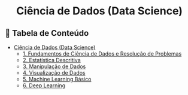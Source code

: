 <h1 align="center">
  Ciência de Dados (Data Science)
  <br>
</h1>

## 📖 Tabela de Conteúdo
- [Ciência de Dados (Data Science)](#ciência-de-dados-data-science)
  - [1. Fundamentos de Ciência de Dados e Resolução de Problemas](#1-fundamentos-de-ciência-de-dados-e-resolução-de-problemas)
  - [2. Estatística Descritiva](#2-estatística-descritiva)
  - [3. Manipulação de Dados](#3-manipulação-de-dados)
  - [4. Visualização de Dados](#4-visualização-de-dados)
  - [5. Machine Learning Básico](#5-machine-learning-básico)
  - [6. Deep Learning](#6-deep-learning)